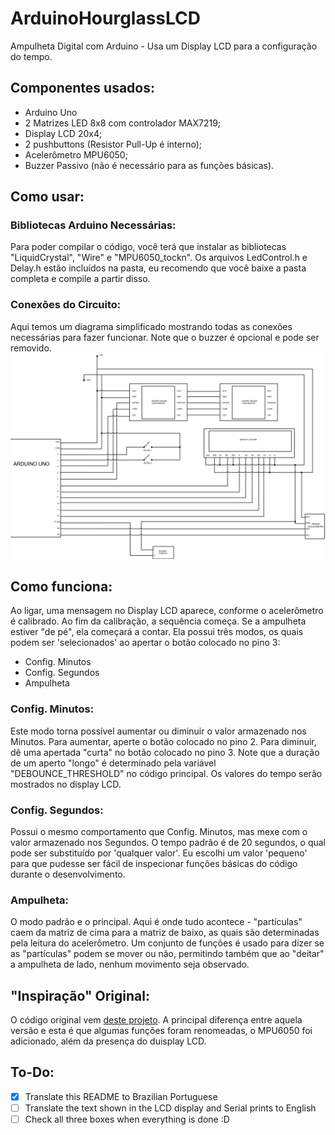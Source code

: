 # ArduinoHourglassLCD
 Ampulheta Digital com Arduino - Usa um Display LCD para a configuração do tempo.
## Componentes usados:
 - Arduino Uno
 - 2 Matrizes LED 8x8 com controlador MAX7219;
 - Display LCD 20x4;
 - 2 pushbuttons (Resistor Pull-Up é interno);
 - Acelerômetro MPU6050;
 - Buzzer Passivo (não é necessário para as funções básicas).
## Como usar:
### Bibliotecas Arduino Necessárias:
Para poder compilar o código, você terá que instalar as bibliotecas "LiquidCrystal", "Wire" e "MPU6050_tockn". Os arquivos LedControl.h e Delay.h estão incluídos na pasta, eu recomendo que você baixe a pasta completa e compile a partir disso.
### Conexões do Circuito:
Aqui temos um diagrama simplificado mostrando todas as conexões necessárias para fazer funcionar. Note que o buzzer é opcional e pode ser removido.
![](/Diagrama-PTBR.jpg)
## Como funciona:
Ao ligar, uma mensagem no Display LCD aparece, conforme o acelerômetro é calibrado. Ao fim da calibração, a sequência começa. Se a ampulheta estiver "de pé", ela começará a contar. Ela possui três modos, os quais podem ser 'selecionados' ao apertar o botão colocado no pino 3:
- Config. Minutos
- Config. Segundos
- Ampulheta
### Config. Minutos:
Este modo torna possível aumentar ou diminuir o valor armazenado nos Minutos. Para aumentar, aperte o botão colocado no pino 2. Para diminuir, dê uma apertada "curta" no botão colocado no pino 3. Note que a duração de um aperto "longo" é determinado pela variável "DEBOUNCE_THRESHOLD" no código principal. Os valores do tempo serão mostrados no display LCD. 
### Config. Segundos:
Possui o mesmo comportamento que Config. Minutos, mas mexe com o valor armazenado nos Segundos. O tempo padrão é de 20 segundos, o qual pode ser substituído por 'qualquer valor'. Eu escolhi um valor 'pequeno' para que pudesse ser fácil de inspecionar funções básicas do código durante o desenvolvimento. 
### Ampulheta:
O modo padrão e o principal. Aqui é onde tudo acontece - "partículas" caem da matriz de cima para a matriz de baixo, as quais são determinadas pela leitura do acelerômetro. Um conjunto de funções é usado para dizer se as "partículas" podem se mover ou não, permitindo também que ao "deitar" a ampulheta de lado, nenhum movimento seja observado.

## "Inspiração" Original:
O código original vem [deste projeto](https://www.instructables.com/Arduino-Hourglass/). A principal diferença entre aquela versão e esta é que algumas funções foram renomeadas, o MPU6050 foi adicionado, além da presença do duisplay LCD. 

## To-Do:
- [X] Translate this README to Brazilian Portuguese
- [ ] Translate the text shown in the LCD display and Serial prints to English
- [ ] Check all three boxes when everything is done :D